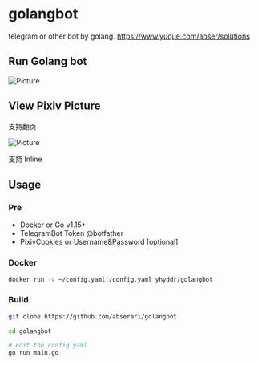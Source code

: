 # golangbot
telegram or other bot by golang.
https://www.yuque.com/abser/solutions

## Run Golang bot
![Picture](https://cdn.nlark.com/yuque/0/2020/png/176280/1585055803036-c05e1d2c-9195-460f-b4f1-e2854d7b60d2.png)

## View Pixiv Picture
支持翻页

![Picture](https://cdn.nlark.com/yuque/0/2021/png/176280/1610166356617-482bae82-3898-4c32-b68a-af8925ed5aa8.png?x-oss-process=image%2Fresize%2Cw_738)

支持 Inline

## Usage

### Pre
- Docker or Go v1.15+
- TelegramBot Token @botfather
- PixivCookies or Username&Password [optional]

### Docker
```bash
docker run -v ~/config.yaml:/config.yaml yhyddr/golangbot
```

### Build
```bash
git clone https://github.com/abserari/golangbot

cd golangbot

# edit the config.yaml
go run main.go
```

